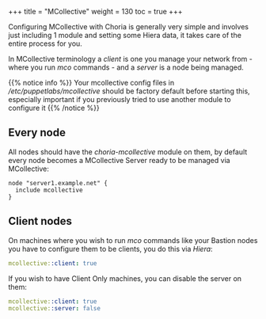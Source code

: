 +++
title = "MCollective"
weight = 130
toc = true
+++

Configuring MCollective with Choria is generally very simple and involves just including 1 module and setting some Hiera data, it takes care of the entire process for you.

In MCollective terminology a _client_ is one you manage your network from - where you run _mco_ commands - and a _server_ is a node being managed.

{{% notice info %}}
Your mcollective config files in */etc/puppetlabs/mcollective* should be factory default before starting this, especially important if you previously tried to use another module to configure it
{{% /notice %}}

## Every node

All nodes should have the _choria-mcollective_ module on them, by default every node becomes a MCollective Server ready to be managed via MCollective:

```puppet
node "server1.example.net" {
  include mcollective
}
```

## Client nodes

On machines where you wish to run _mco_ commands like your Bastion nodes you have to configure them to be clients, you do this via _Hiera_:

```yaml
mcollective::client: true
```

If you wish to have Client Only machines, you can disable the server on them:

```yaml
mcollective::client: true
mcollective::server: false
```

